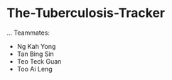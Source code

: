 # The-Tuberculosis-Tracker
...
Teammates:

- Ng Kah Yong
- Tan Bing Sin
- Teo Teck Guan
- Too Ai Leng
